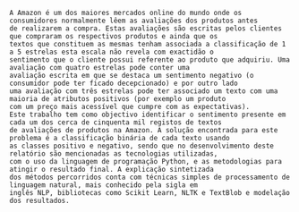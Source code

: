 	A Amazon é um dos maiores mercados online do mundo onde os consumidores normalmente lêem as avaliações dos produtos antes 
	de realizarem a compra. Estas avaliações são escritas pelos clientes que compraram os respectivos produtos e ainda que os 
	textos que constituem as mesmas tenham associada a classificação de 1 a 5 estrelas esta escala não revela com exactidão o 
	sentimento que o cliente possui referente ao produto que adquiriu. Uma avaliação com quatro estrelas pode conter uma 
	avaliação escrita em que se destaca um sentimento negativo (o consumidor pode ter ficado decepcionado) e por outro lado 
	uma avaliação com três estrelas pode ter associado um texto com uma maioria de atributos positivos (por exemplo um produto 
	com um preço mais acessível que cumpre com as expectativas).
	Este trabalho tem como objectivo identificar o sentimento presente em cada um dos cerca de cinquenta mil registos de textos 
	de avaliações de produtos na Amazon. A solução encontrada para este problema é a classificação binária de cada texto usando 
	as classes positivo e negativo, sendo que no desenvolvimento deste relatório são mencionadas as tecnologias utilizadas, 
	com o uso da linguagem de programação Python, e as metodologias para atingir o resultado final. A explicação sintetizada 
	dos métodos percorridos conta com técnicas simples de processamento de linguagem natural, mais conhecido pela sigla em
	inglês NLP, bibliotecas como Scikit Learn, NLTK e TextBlob e modelação dos resultados.

